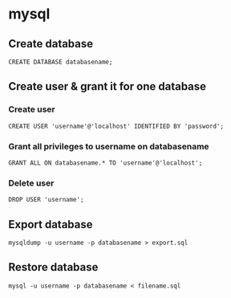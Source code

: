 # mysql

## Create database
`CREATE DATABASE databasename;`

## Create user & grant it for one database

### Create user
`CREATE USER 'username'@'localhost' IDENTIFIED BY 'password';`

### Grant all privileges to username on databasename
`GRANT ALL ON databasename.* TO 'username'@'localhost';`

### Delete user
`DROP USER 'username';`

## Export database
`mysqldump -u username -p databasename > export.sql`

## Restore database
`mysql -u username -p databasename < filename.sql`

